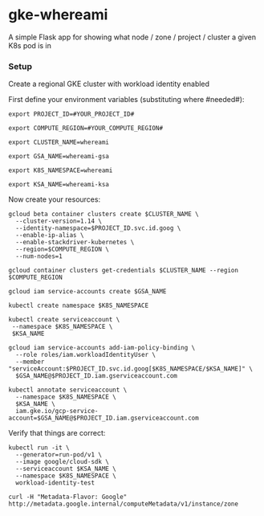 # gke-whereami
A simple Flask app for showing what node / zone / project / cluster a given K8s pod is in


### Setup

Create a regional GKE cluster with workload identity enabled 

First define your environment variables (substituting where #needed#):

```
export PROJECT_ID=#YOUR_PROJECT_ID#

export COMPUTE_REGION=#YOUR_COMPUTE_REGION#

export CLUSTER_NAME=whereami

export GSA_NAME=whereami-gsa

export K8S_NAMESPACE=whereami

export KSA_NAME=whereami-ksa

```

Now create your resources:

```
gcloud beta container clusters create $CLUSTER_NAME \
  --cluster-version=1.14 \
  --identity-namespace=$PROJECT_ID.svc.id.goog \
  --enable-ip-alias \
  --enable-stackdriver-kubernetes \
  --region=$COMPUTE_REGION \
  --num-nodes=1

gcloud container clusters get-credentials $CLUSTER_NAME --region $COMPUTE_REGION

gcloud iam service-accounts create $GSA_NAME

kubectl create namespace $K8S_NAMESPACE

kubectl create serviceaccount \
 --namespace $K8S_NAMESPACE \
 $KSA_NAME

gcloud iam service-accounts add-iam-policy-binding \
  --role roles/iam.workloadIdentityUser \
  --member "serviceAccount:$PROJECT_ID.svc.id.goog[$K8S_NAMESPACE/$KSA_NAME]" \
  $GSA_NAME@$PROJECT_ID.iam.gserviceaccount.com

kubectl annotate serviceaccount \
  --namespace $K8S_NAMESPACE \
  $KSA_NAME \
  iam.gke.io/gcp-service-account=$GSA_NAME@$PROJECT_ID.iam.gserviceaccount.com
```

Verify that things are correct:
```
kubectl run -it \
  --generator=run-pod/v1 \
  --image google/cloud-sdk \
  --serviceaccount $KSA_NAME \
  --namespace $K8S_NAMESPACE \
  workload-identity-test

curl -H "Metadata-Flavor: Google" http://metadata.google.internal/computeMetadata/v1/instance/zone
```